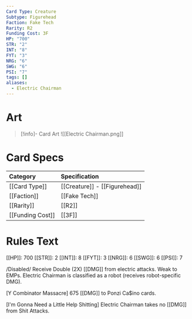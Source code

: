 ```yaml
---
Card Type: Creature
Subtype: Figurehead
Faction: Fake Tech
Rarity: R2
Funding Cost: 3F
HP: "700"
STR: "2"
INT: "8"
FYT: "3"
NRG: "6"
SWG: "6"
PSI: "7"
tags: []
aliases:
  - Electric Chairman
---
```

# Art

> [!info]- Card Art
> ![[Electric Chairman.png]]

# Card Specs

| Category | Specification| 
| :--- | :--- |
| [[Card Type]] | [[Creature]] - [[Figurehead]] |  
| [[Faction]] | [[Fake Tech]] |  
| [[Rarity]] | [[R2]] |  
| [[Funding Cost]] | [[3F]] |  

# Rules Text  

[[HP]]: 700 [[STR]]: 2 [[INT]]: 8 [[FYT]]: 3 [[NRG]]: 6 [[SWG]]: 6 [[PSI]]: 7  

/Disabled/ Receive Double (2X) [[DMG]] from electric attacks. Weak to EMPs. Electric Chairman is classified as a robot (receives robot-specific DMG).  

[Y Combinator Massacre] 675 [[DMG]] to Ponzi Ca$ino cards.  

[I'm Gonna Need a Little Help Shitting] Electric Chairman takes no [[DMG]] from Shit Attacks.   


